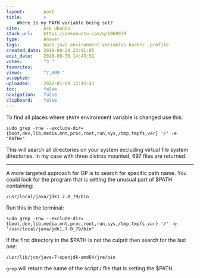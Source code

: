 ```yaml
---
layout:       post
title:        >
    Where is my PATH variable being set?
site:         Ask Ubuntu
stack_url:    https://askubuntu.com/q/1069939
type:         Answer
tags:         bash java environment-variables bashrc .profile
created_date: 2018-08-28 23:01:05
edit_date:    2018-09-30 14:43:51
votes:        "3 "
favorites:    
views:        "7,809 "
accepted:     
uploaded:     2022-01-09 12:45:43
toc:          false
navigation:   false
clipboard:    false
---
```


To find all places where `$PATH` environment variable is changed use this:

``` 
sudo grep -rnw --exclude-dir={boot,dev,lib,media,mnt,proc,root,run,sys,/tmp,tmpfs,var} '/' -e "PATH="

```

This will search all directories on your system excluding virtual file system directories. In my case with three distros mounted, 697 files are returned.


----------


A more targeted approach for OP is to search for specific path name. You could look for the program that is setting the unusual part of $PATH containing:

``` 
/usr/local/java/jdk1.7.0_79/bin

```

Run this in the terminal:

``` 
sudo grep -rnw --exclude-dir={boot,dev,lib,media,mnt,proc,root,run,sys,/tmp,tmpfs,var} '/' -e "/usr/local/java/jdk1.7.0_79/bin"

```

If the first directory in the $PATH is not the culprit then search for the last one:

``` 
/usr/lib/jvm/java-7-openjdk-amd64/jre/bin

```

`grep` will return the name of the script / file that is setting the $PATH.
